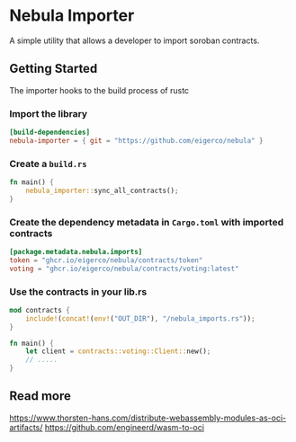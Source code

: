 # Nebula Importer

A simple utility that allows a developer to import soroban contracts.

## Getting Started

The importer hooks to the build process of rustc

### Import the library

```toml
[build-dependencies]
nebula-importer = { git = "https://github.com/eigerco/nebula" }
```

### Create a `build.rs`

```rs
fn main() {
    nebula_importer::sync_all_contracts();
}
```

### Create the dependency metadata in `Cargo.toml` with imported contracts

```toml
[package.metadata.nebula.imports]
token = "ghcr.io/eigerco/nebula/contracts/token"
voting = "ghcr.io/eigerco/nebula/contracts/voting:latest"
```

### Use the contracts in your lib.rs

```rust
mod contracts {
    include!(concat!(env!("OUT_DIR"), "/nebula_imports.rs"));
}

fn main() {
    let client = contracts::voting::Client::new();
    // .....
}
```

## Read more
https://www.thorsten-hans.com/distribute-webassembly-modules-as-oci-artifacts/
https://github.com/engineerd/wasm-to-oci

